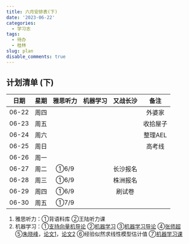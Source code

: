 ```yaml
---
title: 六月安排表(下)
date: '2023-06-22'
categories:
  - 学习志
tags:
  - 待办
  - 桂林
slug: plan
disable_comments: true
---
```




## 计划清单 (下)
|   日期  |星期 | 雅思听力 | 机器学习 | 又战长沙 | 备注 |
| :------: | :------: | :------: | :------: | :------: | :------: |
| 06-22 | 周四 |  |  |  | 外婆家 |
| 06-23 | 周五 |  |  |  | 收拾屋子 |
| 06-24 | 周六 |  |  |  | 整理AEL |
| 06-25 | 周日 |  |  |  | 高考线 |
| 06-26 | 周一  |  |  |  | |
| 06-27 | 周二 | ①6/9 |  | 长沙报名 | |
| 06-28 | 周三 | ①6/9 |  | 株洲报名 |  |
| 06-29 | 周四 | ①6/9 |  | 刷试卷 |  |
| 06-30 | 周五 | ①7/9 |  |  |  |

1. 雅思听力：①背语料库 ②王陆听力课
3. 机器学习：①[支持向量机导论](/papers/QinRecom/支持向量机导论.pdf) ②[机器学习](/papers/QinRecom/机器学习.pdf) ③[机器学习导论](https://pan.baidu.com/s/18m7YJECFCvtaxidqjjqz_w?pwd=1234) ④[张师超](http://www.globalauthorid.com/WebPortal/AuthorView?wd=GAID10125982&rc=37037A)   
    ⑤[朱晓峰](http://www.globalauthorid.com/WebPortal/AuthorView?wd=GAID10127811&rc=013F3E)，[论文1](/papers/QinRecom/ZhuXF-1.pdf)，[论文2](/papers/QinRecom/ZhuXF-2.pdf) ⑥经验似然求线性模型估计值 ⑦[机器学习课](https://edu.csdn.net/course/detail/31616?spm=1003.2449.3001.8293.1) 